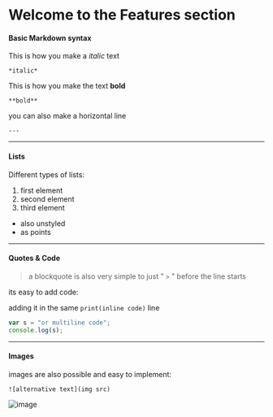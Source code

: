 # Welcome to the Features section
#### Basic Markdown syntax

This is how you make a *italic* text 

`*italic*`

This is how you make the text **bold** 

`**bold**`

you can also make a horizontal line 

`---`

---

#### Lists

Different types of lists:
1. first element
2. second element
3. third element

- also unstyled
- as points

---

#### Quotes & Code

> a blockquote is also very simple to just " `>` " before the line starts

its easy to add code:

adding it in the same ` print(inline code) ` line


``` javascript
var s = "or multiline code";
console.log(s);
```

---

#### Images
images are also possible and easy to implement:

`![alternative text](img src)`

![image](https://images.unsplash.com/photo-1705834008920-b08bf6a05223?q=80&w=2940&auto=format&fit=crop&ixlib=rb-4.0.3&ixid=M3wxMjA3fDB8MHxwaG90by1wYWdlfHx8fGVufDB8fHx8fA%3D%3D)